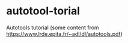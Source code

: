 # autotool-torial
Autotools tutorial (some content from https://www.lrde.epita.fr/~adl/dl/autotools.pdf)
